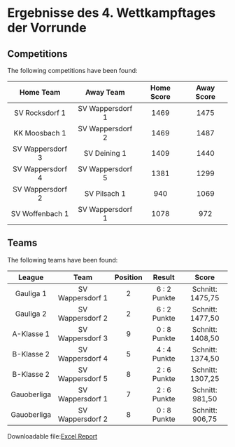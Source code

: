 



# Ergebnisse des 4. Wettkampftages der Vorrunde

## Competitions
The following competitions have been found:  

|Home Team|Away Team|Home Score|Away Score|
| :---: | :---: | :---: | :---: |
|SV Rocksdorf 1|SV Wappersdorf 1|1469|1475|
|KK Moosbach 1|SV Wappersdorf 2|1469|1487|
|SV Wappersdorf 3|SV Deining 1|1409|1440|
|SV Wappersdorf 4|SV Wappersdorf 5|1381|1299|
|SV Wappersdorf 2|SV Pilsach 1|940|1069|
|SV Woffenbach 1|SV Wappersdorf 1|1078|972|
  

## Teams
The following teams have been found:  

|League|Team|Position|Result|Score|
| :---: | :---: | :---: | :---: | :---: |
|Gauliga 1| SV Wappersdorf 1|2|6 : 2   Punkte|Schnitt:    1475,75|
|Gauliga 2| SV Wappersdorf 2|2|6 : 2   Punkte|Schnitt:    1477,50|
|A-Klasse 1| SV Wappersdorf 3|9|0 : 8   Punkte|Schnitt:    1408,50|
|B-Klasse 2| SV Wappersdorf 4|5|4 : 4   Punkte|Schnitt:    1374,50|
|B-Klasse 2| SV Wappersdorf 5|8|2 : 6   Punkte|Schnitt:    1307,25|
|Gauoberliga | SV Wappersdorf 1|7|2 : 6   Punkte|Schnitt:    981,50|
|Gauoberliga | SV Wappersdorf 2|8|0 : 8   Punkte|Schnitt:    906,75|
  
  
Downloadable file:[Excel Report](files/report.xlsx)